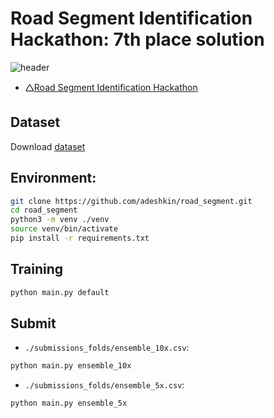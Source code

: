 # Road Segment Identification Hackathon: 7th place solution

![header](images/header.png)

- 🛆[Road Segment Identification Hackathon](https://zindi.africa/hackathons/road-segment-identification-challenge)


## Dataset

Download
[dataset](https://zindi.africa/hackathons/road-segment-identification-challenge/data)

## Environment:
```bash
git clone https://github.com/adeshkin/road_segment.git 
cd road_segment
python3 -m venv ./venv
source venv/bin/activate
pip install -r requirements.txt
```
## Training

```bash
python main.py default
```

## Submit
- `./submissions_folds/ensemble_10x.csv`:
```bash
python main.py ensemble_10x
```
- `./submissions_folds/ensemble_5x.csv`:
```bash
python main.py ensemble_5x
```







